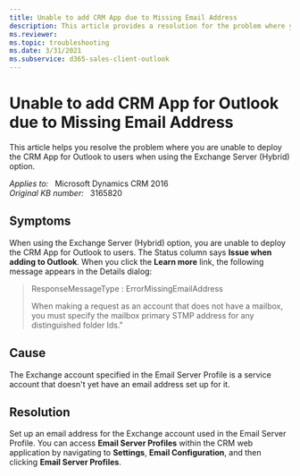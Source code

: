```yaml
---
title: Unable to add CRM App due to Missing Email Address
description: This article provides a resolution for the problem where you are unable to deploy the CRM App for Outlook to users when using the Exchange Server (Hybrid) option.
ms.reviewer: 
ms.topic: troubleshooting
ms.date: 3/31/2021
ms.subservice: d365-sales-client-outlook
---
```

# Unable to add CRM App for Outlook due to Missing Email Address

This article helps you resolve the problem where you are unable to deploy the CRM App for Outlook to users when using the Exchange Server (Hybrid) option.

_Applies to:_ &nbsp; Microsoft Dynamics CRM 2016  
_Original KB number:_ &nbsp; 3165820

## Symptoms

When using the Exchange Server (Hybrid) option, you are unable to deploy the CRM App for Outlook to users. The Status column says **Issue when adding to Outlook**. When you click the **Learn more** link, the following message appears in the Details dialog:

> ResponseMessageType : ErrorMissingEmailAddress
>
> When making a request as an account that does not have a mailbox, you must specify the mailbox primary STMP address for any distinguished folder Ids."

## Cause

The Exchange account specified in the Email Server Profile is a service account that doesn't yet have an email address set up for it.

## Resolution

Set up an email address for the Exchange account used in the Email Server Profile. You can access **Email Server Profiles** within the CRM web application by navigating to **Settings**, **Email Configuration**, and then clicking **Email Server Profiles**.
